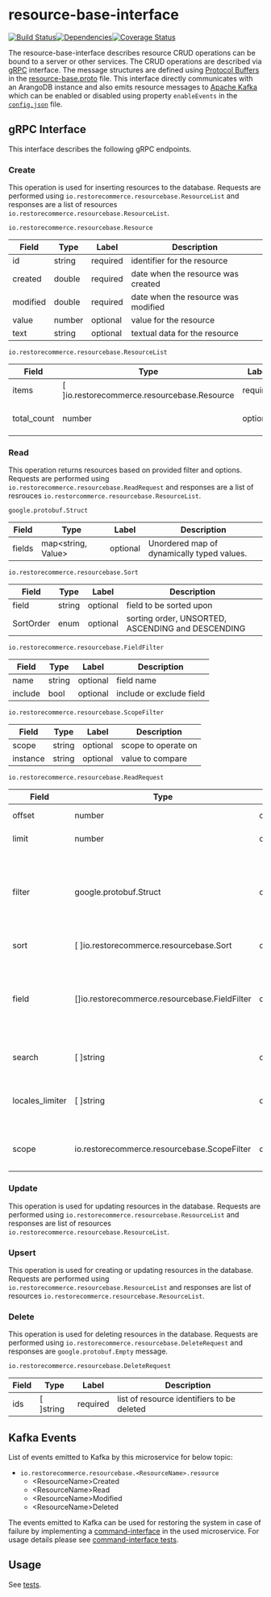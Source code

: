# resource-base-interface
<img src="http://img.shields.io/npm/v/%40restorecommerce%2Fresource%2Dbase%2Dinterface.svg?style=flat-square" alt="">[![Build Status][build]](https://travis-ci.org/restorecommerce/resource-base-interface?branch=master)[![Dependencies][depend]](https://david-dm.org/restorecommerce/resource-base-interface)[![Coverage Status][cover]](https://coveralls.io/github/restorecommerce/resource-base-interface?branch=master)

[version]: http://img.shields.io/npm/v/resource-base-interface.svg?style=flat-square
[build]: http://img.shields.io/travis/restorecommerce/resource-base-interface/master.svg?style=flat-square
[depend]: https://img.shields.io/david/restorecommerce/resource-base-interface.svg?style=flat-square
[cover]: http://img.shields.io/coveralls/restorecommerce/resource-base-interface/master.svg?style=flat-square

The resource-base-interface describes resource CRUD operations can be bound to a server or other services. The CRUD operations are described via [gRPC](https://grpc.io/docs/) interface. The message structures are defined using [Protocol Buffers](https://developers.google.com/protocol-buffers/) in the [resource-base.proto](https://github.com/restorecommerce/protos/blob/master/io/restorecommerce/resource_base.proto) file. This interface directly communicates with an ArangoDB instance and also emits resource messages to [Apache Kafka](https://kafka.apache.org) which can be enabled or disabled using property `enableEvents` in the [`config.json`](test/cfg/config.json) file.

## gRPC Interface

This interface describes the following gRPC endpoints.

### Create

This operation is used for inserting resources to the database.
Requests are performed using `io.restorecommerce.resourcebase.ResourceList` and responses are a list of resources `io.restorecommerce.resourcebase.ResourceList`.

`io.restorecommerce.resourcebase.Resource`

| Field | Type | Label | Description |
| ----- | ---- | ----- | ----------- |
| id | string | required | identifier for the resource |
| created | double | required | date when the resource was created |
| modified | double | required | date when the resource was modified |
| value | number | optional | value for the resource |
| text | string | optional | textual data for the resource |


`io.restorecommerce.resourcebase.ResourceList`

| Field | Type | Label | Description |
| ----- | ---- | ----- | ----------- |
| items | [ ]io.restorecommerce.resourcebase.Resource | required | list of resources |
| total_count | number | optional | total number of resources |

### Read

This operation returns resources based on provided filter and options.
Requests are performed using `io.restorecommerce.resourcebase.ReadRequest` and responses are a list of resrouces `io.restorcommerce.resourcebase.ResourceList`.

`google.protobuf.Struct`

| Field | Type | Label | Description |
| ----- | ---- | ----- | ----------- |
| fields | map<string, Value> | optional | Unordered map of dynamically typed values. |


`io.restorecommerce.resourcebase.Sort`

| Field | Type | Label | Description |
| ----- | ---- | ----- | ----------- |
| field | string | optional | field to be sorted upon |
| SortOrder | enum | optional | sorting order, UNSORTED, ASCENDING and DESCENDING |


`io.restorecommerce.resourcebase.FieldFilter`

| Field | Type | Label | Description |
| ----- | ---- | ----- | ----------- |
| name | string | optional | field name |
| include | bool | optional | include or exclude field |


`io.restorecommerce.resourcebase.ScopeFilter`

| Field | Type | Label | Description |
| ----- | ---- | ----- | ----------- |
| scope | string | optional | scope to operate on |
| instance | string | optional | value to compare |


`io.restorecommerce.resourcebase.ReadRequest`

| Field | Type | Label | Description |
| ----- | ---- | ----- | ----------- |
| offset | number | optional | offset of the resource |
| limit | number | optional | limit, default value is `1000` |
| filter | google.protobuf.Struct | optional | filter based on filed values, multiple filters can be combined with `AND` and `OR` operators  |
| sort | [ ]io.restorecommerce.resourcebase.Sort | optional | sort the resources |
| field | []io.restorecommerce.resourcebase.FieldFilter | optional | fields selector, list of fields to be included or excluded, by default we get all the fields |
| search | [ ]string | optional | word search, not yet implemeneted |
| locales_limiter | [ ]string | optional | querying based on locales, not yet implemented |
| scope | io.restorecommerce.resourcebase.ScopeFilter | optional | scope to operate on, not yet implemented |

### Update

This operation is used for updating resources in the database.
Requests are performed using `io.restorecommerce.resourcebase.ResourceList` and responses are list of resources `io.restorecommerce.resourcebase.ResourceList`.

### Upsert

This operation is used for creating or updating resources in the database.
Requests are performed using `io.restorecommerce.resourcebase.ResourceList` and responses are list of resources `io.restorecommerce.resourcebase.ResourceList`.

### Delete

This operation is used for deleting resources in the database.
Requests are performed using `io.restorecommerce.resourcebase.DeleteRequest` and responses are `google.protobuf.Empty` message.

`io.restorecommerce.resourcebase.DeleteRequest`

| Field | Type | Label | Description |
| ----- | ---- | ----- | ----------- |
| ids | [ ]string | required | list of resource identifiers to be deleted |

## Kafka Events

List of events emitted to Kafka by this microservice for below topic:

- `io.restorecommerce.resourcebase.<ResourceName>.resource`
  - \<ResourceName>Created
  - \<ResourceName>Read
  - \<ResourceName>Modified
  - \<ResourceName>Deleted

The events emitted to Kafka can be used for restoring the system in case of failure by implementing a [command-interface](https://github.com/restorecommerce/command-interface) in the used microservice. For usage details please see [command-interface tests](https://github.com/restorecommerce/command-interface/tree/master/test).

## Usage

See [tests](test/).
